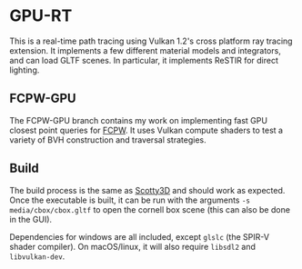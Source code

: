 
# GPU-RT

This is a real-time path tracing using Vulkan 1.2's cross platform ray tracing extension. It implements a few different material models and integrators, and can load GLTF scenes. In particular, it implements ReSTIR for direct lighting.

## FCPW-GPU

The FCPW-GPU branch contains my work on implementing fast GPU closest point queries for [FCPW](https://github.com/rohan-sawhney/fcpw). It uses Vulkan compute shaders to test a variety of BVH construction and traversal strategies. 

## Build

The build process is the same as [Scotty3D](https://cmu-graphics.github.io/Scotty3D/build/) and should work as expected. Once the executable is built, it can be run with the arguments `-s media/cbox/cbox.gltf` to open the cornell box scene (this can also be done in the GUI).

Dependencies for windows are all included, except `glslc` (the SPIR-V shader compiler). On macOS/linux, it will also require `libsdl2` and `libvulkan-dev`. 

